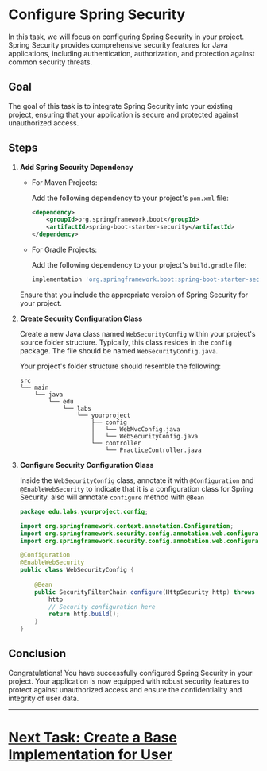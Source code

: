# Configure Spring Security

In this task, we will focus on configuring Spring Security in your project. Spring Security provides comprehensive security features for Java applications, including authentication, authorization, and protection against common security threats.

## Goal

The goal of this task is to integrate Spring Security into your existing project, ensuring that your application is secure and protected against unauthorized access.

## Steps

1. **Add Spring Security Dependency**

    - For Maven Projects:

      Add the following dependency to your project's `pom.xml` file:

      ```xml
      <dependency>
          <groupId>org.springframework.boot</groupId>
          <artifactId>spring-boot-starter-security</artifactId>
      </dependency>
      ```

    - For Gradle Projects:

      Add the following dependency to your project's `build.gradle` file:

      ```groovy
      implementation 'org.springframework.boot:spring-boot-starter-security'
      ```

   Ensure that you include the appropriate version of Spring Security for your project.

2. **Create Security Configuration Class**

   Create a new Java class named `WebSecurityConfig` within your project's source folder structure. Typically, this class resides in the `config` package. The file should be named `WebSecurityConfig.java`.

   Your project's folder structure should resemble the following:

   ```
   src
   └── main
       └── java
           └── edu
               └── labs
                   └── yourproject
                       ├── config
                       │   └── WebMvcConfig.java
                       │   └── WebSecurityConfig.java
                       └── controller
                           └── PracticeController.java
   ```

3. **Configure Security Configuration Class**

   Inside the `WebSecurityConfig` class, annotate it with `@Configuration` and `@EnableWebSecurity` to indicate that it is a configuration class for Spring Security. also will annotate `configure` method with `@Bean`

   ```java
   package edu.labs.yourproject.config;

   import org.springframework.context.annotation.Configuration;
   import org.springframework.security.config.annotation.web.configuration.EnableWebSecurity;
   import org.springframework.security.config.annotation.web.configuration.WebSecurityConfigurerAdapter;

   @Configuration
   @EnableWebSecurity
   public class WebSecurityConfig {
       
       @Bean
       public SecurityFilterChain configure(HttpSecurity http) throws Exception {
           http
           // Security configuration here
           return http.build();
       }
   }
   ```

## Conclusion

Congratulations! You have successfully configured Spring Security in your project. Your application is now equipped with robust security features to protect against unauthorized access and ensure the confidentiality and integrity of user data.

---

# [Next Task: Create a Base Implementation for User](base-implementation-user.md)
